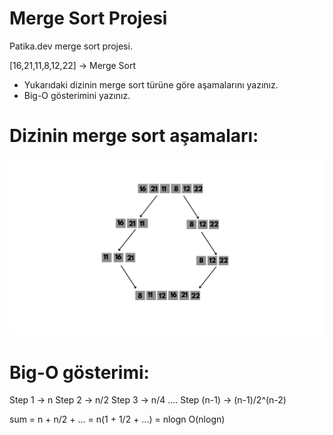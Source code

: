 # Merge Sort Projesi
Patika.dev merge sort projesi.

[16,21,11,8,12,22] -> Merge Sort

* Yukarıdaki dizinin merge sort türüne göre aşamalarını yazınız.
* Big-O gösterimini yazınız.

# Dizinin merge sort aşamaları:
![Image](https://github.com/MuratHasancik/MergeSortProjesi/blob/main/16.png)

# Big-O gösterimi:
Step 1 -> n
Step 2 -> n/2
Step 3 -> n/4
....
Step (n-1) -> (n-1)/2^(n-2)

sum = n + n/2 + ... = n(1 + 1/2 + ...) = nlogn
O(nlogn)

